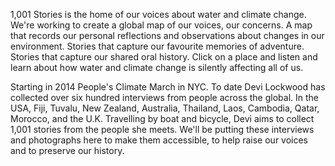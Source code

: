 
1,001 Stories is the home of our voices about water and climate change. We're working to create a global map of our voices, our concerns. A map that records our personal reflections and observations about changes in our environment. Stories that capture our favourite memories of adventure. Stories that capture our shared oral history. Click on a place and listen and learn about how water and climate change is silently affecting all of us.

Starting in 2014 People's Climate March in NYC. To date Devi Lockwood has collected over six hundred interviews from people across the global. In the USA, Fiji, Tuvalu, New Zealand, Australia, Thailand, Laos, Cambodia, Qatar, Morocco, and the U.K. Travelling by boat and bicycle, Devi aims to collect 1,001 stories from the people she meets. We'll be putting these interviews and photographs here to make them accessible, to help raise our voices and to preserve our history.
